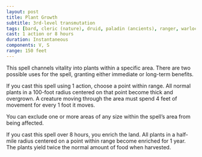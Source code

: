 ```yaml
---
layout: post
title: Plant Growth
subtitle: 3rd-level transmutation
tags: [bard, cleric (nature), druid, paladin (ancients), ranger, warlock (fae), level3, transmutation]
cast: 1 action or 8 hours
duration: Instantaneous
components: V, S
range: 150 feet
---
```

This spell channels vitality into plants within a specific area. There are two possible uses for the spell, granting either immediate or long-term benefits.

If you cast this spell using 1 action, choose a point within range. All normal plants in a 100-foot radius centered on that point become thick and overgrown. A creature moving through the area must spend 4 feet of movement for every 1 foot it moves.

You can exclude one or more areas of any size within the spell’s area from being affected.

If you cast this spell over 8 hours, you enrich the land. All plants in a half-mile radius centered on a point within range become enriched for 1 year. The plants yield twice the normal amount of food when harvested.